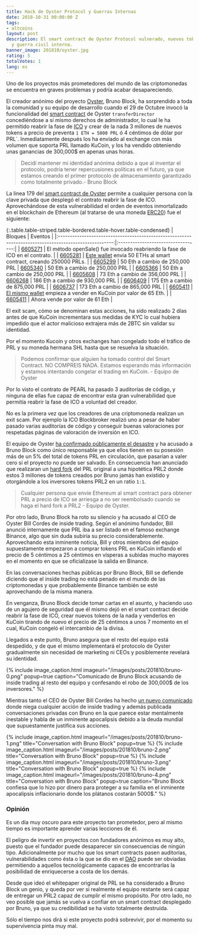 ```yaml
---
title: Hack de Oyster Protocol y Guerras Internas
date: 2018-10-31 00:00:00 Z
tags:
- altcoins
layout: post
description: El smart contract de Oyster Protocol vulnerado, nuevos tokens creados
  y guerra civil interna.
banner_image: 201810/oyster.jpg
rating: 5
totalVotes: 1
lang: es
---
```


Uno de los proyectos más prometedores del mundo de las criptomonedas se encuentra en graves problemas y podría acabar desapareciendo.

<!--more-->

El creador anónimo del proyecto [Oyster](/que-es-oyster), Bruno Block, ha sorprendido a toda la comunidad y su equipo de desarrollo cuando el 29 de Octubre invocó la funcionalidad del [smart contract](/que-es-un-smart-contract/) de Oyster `transferDirector` concediéndose a sí mismo derechos de administrador, lo cual le ha permitido reabrir la fase de [ICO](/que-es-una-ico) y crear de la nada 3 millones de nuevos tokens a precio de preventa `1 ETH = 5000 PRL` ó 4 céntimos de dólar por PRL`. Inmediatamente después los ha enviado al exchange con más volumen que soporta PRL llamado KuCoin, y los ha vendido obteniendo unas ganancias de 300,000$ en apenas unas horas.

> Decidí mantener mi identidad anónima debido a que al inventar el protocolo, podría tener repercusiones políticas en el futuro, ya que estamos creando el primer protocolo de almacenamiento garantizado como totalmente privado.- Bruno Block

La linea 179 del [smart contract de Oyster](https://etherscan.io/address/0x1844b21593262668b7248d0f57a220caaba46ab9#code) permite a cualquier persona con la clave privada que desplegó el contrato reabrir la fase de ICO. Aprovechándose de esta vulnerabilidad el orden de eventos inmortalizado en el blockchain de Ethereum (al tratarse de una moneda [ERC20](/token-erc20/)) fue el siguiente:

{:.table.table-striped.table-bordered.table-hover.table-condensed}
| Bloques                                                                                               | Eventos                            |
|:-----------------------------------------------------------------------------------------------------:|:----------------------------------:|
| [6605271](https://etherscan.io/tx/0x2321e305c20f45429f11045b9235e9bbd66b17bacede173ca86144ac5533d3bf) | El método openSale() fue invocado reabriendo la fase de ICO en el contrato.                                                                                                    |
| [6605281](https://etherscan.io/tx/0xcd51afceea212a962398ede0787bb3fe56e6519bdf651d2d2886d8e4d9f2ce7f) | [Este wallet](https://etherscan.io/address/0x0001ee57bb28415742248d946d35c7f87cfd5a54) envía 50 ETHs al smart contract, creando 250000 PRLs.                                    |
| [6605299](https://etherscan.io/tx/0xfddf86daaaf2d7903b94b5a1129a4707645881df73c5e0aeb15f4cb5d8e48429) | 50 Eth a cambio de 250,000 PRL     | 
[6605340](https://etherscan.io/tx/0xa3671737ede8a768320ddb2aa43969bda2e692a53c15881f8caa1da9d25f3406)   | 50 Eth a cambio de 250,000 PRL     |
| [6605366](https://etherscan.io/tx/0xbd2bb5b5d8ca56614f4a8c7bacfbe56858583e5c6ff6d24a4c7af806a8e08d97) | 50 Eth a cambio de 250,000 PRL     |
| [6605608](https://etherscan.io/tx/0xdaf3558b39022c2ec0a0667a68743e16a2923c2d0b04aedd55524ff5dac45446) | 73 Eth a cambio de 356,000 PRL     |
| [6606268](https://etherscan.io/tx/0xcbe2928a5e6441fdf277b756d3ae99d06640865b19a45139a6609fb48410ad32) | 186 Eth a cambio de 930,000 PRL    |
| [6606409](https://etherscan.io/tx/0x2babab387a063356b38f0a6463b9e9a3d0e746d224d6d47275107de36c832246) | 175 Eth a cambio de 875,000 PRL    |
| [6606737](https://etherscan.io/tx/0x41aca42618c0de065d8dbf19d7a8a8c8b4f810b7db045c02e4cc653d4dba1ee2) | 173 Eth a cambio de 865,000 PRL    |
| [6605411](https://etherscan.io/tx/0xbaf3bbdfa51f1d02ba4607a1e1e9bfbb2f75e1128944f01a864924bf041bf324) | [El mismo wallet](https://etherscan.io/address/0x0001ee57bb28415742248d946d35c7f87cfd5a54) empieza a vender en KuCoin por valor de 65 Eth.                     |
| [6605411](https://etherscan.io/tx/0xedd8bfcfd23d7699748aa75c3dfc54e84bf0a6f6f886b176132a6de0aa30f037) | Ahora vende por valor de 61 Eth    |

El exit scam, cómo se denominan estas acciones, ha sido realizado 2 días antes de que KuCoin incrementara sus medidas de KYC lo cual hubiera impedido que el actor malicioso extrajera más de 2BTC sin validar su identidad.

Por el momento Kucoin y otros exchanges han congelado todo el tráfico de PRL y su moneda hermana SHL hasta que se resuelva la situación.

> Podemos confirmar que alguien ha tomado control del Smart Contract. NO COMPREIS NADA. Estamos esperando más información y estamos intentando congelar el trading en KuCoin. - Equipo de Oyster


Por lo visto el contrato de PEARL ha pasado 3 auditorías de código, y ninguna de ellas fue capaz de encontrar esta gran vulnerabilidad que permitía reabrir la fase de ICO a voluntad del creador.

No es la primera vez que los creadores de una criptomoneda realizan un exit scam. Por ejemplo la ICO Blockbroker realizó uno a pesar de haber pasado varias auditorías de código y conseguir buenas valoraciones por respetadas páginas de valoración de inversión en ICO.

El equipo de Oyster <a rel="nofollow" href="https://oysterprotocol.com/oyster-update/">ha confirmado públicamente  el desastre</a> y ha acusado a Bruno Block como único responsable ya que ellos tienen en su posesión más de un 5% del total de tokens PRL en circulación, que pasarían a valer cero si el proyecto no puede ser salvado. En consecuencia han anunciado que realizaran un [hard fork](/hard-fork-vs-soft-fork/) del PRL original a una hipotética PRL2 donde estos 3 millones de tokens creados por Bruno jamás han existido y otorgándole a los inversores tokens PRL2 en un ratio `1:1`.

> Cualquier persona que envíe Ethereum al smart contract para obtener PRL a precio de ICO se arriesga a no ser reembolsado cuando se haga el hard fork a PRL2 - Equipo de Oyster.

Por otro lado, Bruno Block ha roto su silencio y ha acusado al CEO de Oyster Bill Cordes de inside trading. Según el anónimo fundador, Bill anunció internamente que PRL iba a ser listado en el famoso exchange Binance, algo que sin duda subiría su precio considerablemente. Aprovechando esta inminente noticia, Bill y otros miembros del equipo supuestamente empezaron a comprar tokens PRL en KuCoin inflando el precio de 5 céntimos a 25 céntimos en vísperas a subidas mucho mayores en el momento en que se oficializase la salida en Binance.

En las conversaciones hechas públicas por Bruno Block, Bill se defiende diciendo que el inside trading no está penado en el mundo de las criptomonedas y que probablemente Binance también se esté aprovechando de la misma manera.

En venganza, Bruno Block decide tomar cartas en el asunto, y haciendo uso de un agujero de seguridad que él mismo dejó en el smart contract  decide reabrir la fase de ICO, crear nuevos tokens de la nada y venderlos en KuCoin tirando de nuevo el precio de 25 céntimos a unos 7 momento en el cual, KuCoin congeló el intercambio de la divisa.

Llegados a este punto, Bruno asegura que el resto del equipo está despedido, y de que el mismo implementará el protocolo de Oyster gradualmente sin necesidad de marketing ni CEOs y posiblemente revelará su identidad.

{% include image_caption.html imageurl="/images/posts/201810/bruno-0.png" popup=true caption="Comunicado de Bruno Block acusando de inside trading al resto del equipo y confesando el robo de 300,000$ de los inversores." %}

Mientras tanto el CEO de Oyster Bill Cordes ha hecho <a rel="nofollow" href="https://medium.com/oysterprotocol/oyster-update-10-31-c384696495d6">un nuevo comunicado</a> donde niega cualquier acción de inside trading y además publicada conversaciones privadas con Bruno en la que parece estar mentalmente inestable y habla de un inminente apocalipsis debido a la deuda mundial que supuestamente justifica sus acciones.

{% include image_caption.html imageurl="/images/posts/201810/bruno-1.png" title="Conversation with Bruno Block" popup=true %}
{% include image_caption.html imageurl="/images/posts/201810/bruno-2.png" title="Conversation with Bruno Block" popup=true %}
{% include image_caption.html imageurl="/images/posts/201810/bruno-3.png" title="Conversation with Bruno Block" popup=true %}
{% include image_caption.html imageurl="/images/posts/201810/bruno-4.png" title="Conversation with Bruno Block" popup=true  caption="Bruno Block confiesa que lo hizo por dinero para proteger a su familia en el inminente apocalipsis inflacionario donde los plátanos costarán 5000$." %}



### Opinión

Es un día muy oscuro para este proyecto tan prometedor, pero al mismo tiempo es importante aprender varias lecciones de él.

El peligro de invertir en proyectos con fundadores anónimos es muy alto, puesto que el fundador puede desaparecer sin consecuencias de ningún tipo. Adicionalmente por mucho que los smart contracts pasen auditorías, vulnerabilidades como ésta o la que se dio en el [DAO](/que-es-ethereum#dao) puede ser obviadas permitiendo a aquellos tecnológicamente capaces de encontrarlas la posibilidad de enriquecerse a costa de los demás.

Desde que ideó el whitepaper original de PRL se ha considerado a Bruno Block un genio, y queda por ver si realmente el equipo restante será capaz de entregar un PRL2 capaz de cumplir el mismo propósito. Por otro lado, no veo posible que jamás se vuelva a confiar en un smart contract desplegado por Bruno, ya que su credibilidad se ha visto totalmente destruida.

Sólo el tiempo nos dirá si este proyecto podrá sobrevivir, por el momento su supervivencia pinta muy mal.

